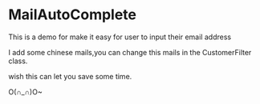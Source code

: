 MailAutoComplete
================

This is  a demo for make it easy for user to input their email address

I add some chinese mails,you can change this mails in the CustomerFilter class.

wish this can let you save some time.

O(∩_∩)O~
